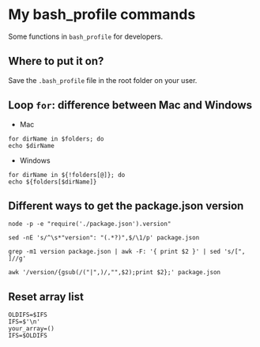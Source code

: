# My bash_profile commands

Some functions in `bash_profile` for developers.


## Where to put it on?

Save the `.bash_profile` file in the root folder on your user.


## Loop `for`: difference between Mac and Windows

- Mac

```shell
for dirName in $folders; do
echo $dirName
```

- Windows

```shell
for dirName in ${!folders[@]}; do
echo ${folders[$dirName]}
```


## Different ways to get the package.json version

```shell
node -p -e "require('./package.json').version"
```

```shell
sed -nE 's/^\s*"version": "(.*?)",$/\1/p' package.json
```

```shell
grep -m1 version package.json | awk -F: '{ print $2 }' | sed 's/[", ]//g'
```

```shell
awk '/version/{gsub(/("|",)/,"",$2);print $2};' package.json
```


## Reset array list

```shell
OLDIFS=$IFS
IFS=$'\n'
your_array=()
IFS=$OLDIFS
```
